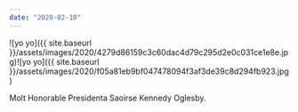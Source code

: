 ```yaml
---
date: "2020-02-10"
---
```


![yo yo]({{ site.baseurl }}/assets/images/2020/4279d86159c3c60dac4d79c295d2e0c031ce1e8e.jpg)![yo yo]({{ site.baseurl }}/assets/images/2020/f05a81eb9bf047478094f3af3de39c8d294fb923.jpg)

Molt Honorable Presidenta Saoirse Kennedy Oglesby.
